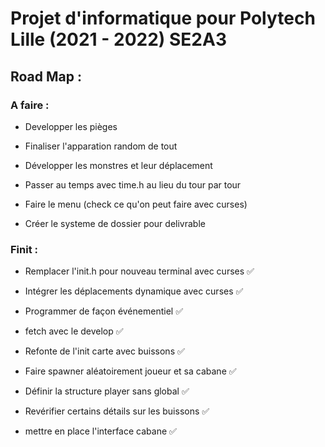 # Projet d'informatique pour Polytech Lille (2021 - 2022) SE2A3

## Road Map :

### A faire :

- Developper les pièges

- Finaliser l'apparation random de tout

- Développer les monstres et leur déplacement

- Passer au temps avec time.h au lieu du tour par tour

- Faire le menu (check ce qu'on peut faire avec curses)

- Créer le systeme de dossier pour delivrable


### Finit :
- Remplacer l'init.h pour nouveau terminal avec curses :white_check_mark:

- Intégrer les déplacements dynamique avec curses :white_check_mark:

- Programmer de façon événementiel :white_check_mark:

- fetch avec le develop :white_check_mark:

- Refonte de l'init carte avec buissons :white_check_mark:

- Faire spawner aléatoirement joueur et sa cabane :white_check_mark:

- Définir la structure player sans global :white_check_mark:

- Revérifier certains détails sur les buissons :white_check_mark:

- mettre en place l'interface cabane :white_check_mark:

